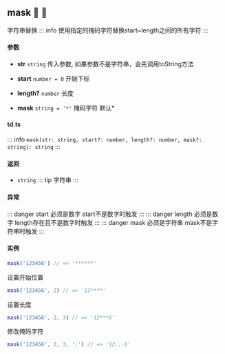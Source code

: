 ## mask :tada: :100: 
字符串替换
::: info
使用指定的掩码字符替换start~length之间的所有字符
:::
#### 参数 
- **str** `string` 传入参数, 如果参数不是字符串，会先调用toString方法
 
- **start** `number = 0` 开始下标
 
- **length?** `number` 长度
 
- **mask** `string = '*'` 掩码字符 默认*
 
#### td.ts
::: info
`mask(str: string, start?: number, length?: number, mask?: string): string`
:::
#### 返回 
- `string` 
::: tip
字符串
:::
#### 异常 
::: danger
start 必须是数字  start不是数字时触发
:::
::: danger
length 必须是数字 length存在且不是数字时触发
:::
::: danger
mask 必须是字符串 mask不是字符串时触发
:::
#### 实例 
```ts
mask('123456') // => '******'
```
设置开始位置


```ts
mask('123456', 2) // => '12****'
```
设置长度


```ts
mask('123456', 2, 3) // => '12***6'
```
修改掩码字符


```ts
mask('123456', 2, 3, '.') // => '12...6'
```
